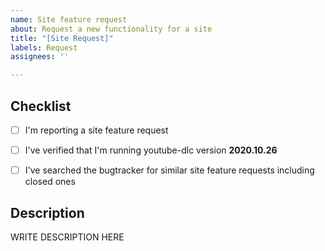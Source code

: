 ```yaml
---
name: Site feature request
about: Request a new functionality for a site
title: "[Site Request]"
labels: Request
assignees: ''

---
```


<!--

######################################################################
  WARNING!
  IGNORING THE FOLLOWING TEMPLATE WILL RESULT IN ISSUE CLOSED AS INCOMPLETE
######################################################################

-->


## Checklist

<!--
Carefully read and work through this check list in order to prevent the most common mistakes and misuse of youtube-dlc:
- First of, make sure you are using the latest version of youtube-dlc. Run `youtube-dlc --version` and ensure your version is 2020.10.26. If it's not, see https://yt-dl.org/update on how to update. Issues with outdated version will be REJECTED.
- Search the bugtracker for similar site feature requests: http://yt-dl.org/search-issues. DO NOT post duplicates.
- Finally, put x into all relevant boxes (like this [x])
-->

- [ ] I'm reporting a site feature request
- [ ] I've verified that I'm running youtube-dlc version **2020.10.26**
- [ ] I've searched the bugtracker for similar site feature requests including closed ones


## Description

<!--
Provide an explanation of your site feature request in an arbitrary form. Please make sure the description is worded well enough to be understood, see https://github.com/ytdl-org/youtube-dlc#is-the-description-of-the-issue-itself-sufficient. Provide any additional information, suggested solution and as much context and examples as possible.
-->

WRITE DESCRIPTION HERE
